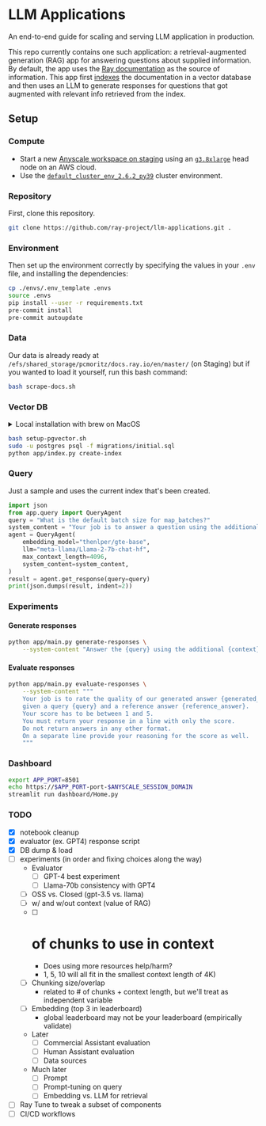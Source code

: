 # LLM Applications

An end-to-end guide for scaling and serving LLM application in production.

This repo currently contains one such application: a retrieval-augmented generation (RAG)
app for answering questions about supplied information. By default, the app uses
the [Ray documentation](https://docs.ray.io/en/master/) as the source of information.
This app first [indexes](./app/index.py) the documentation in a vector database
and then uses an LLM to generate responses for questions that got augmented with
relevant info retrieved from the index.

## Setup

### Compute
- Start a new [Anyscale workspace on staging](https://console.anyscale-staging.com/o/anyscale-internal/workspaces)
  using an [`g3.8xlarge`](https://instances.vantage.sh/aws/ec2/g3.8xlarge) head node on an AWS cloud.
- Use the [`default_cluster_env_2.6.2_py39`](https://docs.anyscale.com/reference/base-images/ray-262/py39#ray-2-6-2-py39) cluster environment.

### Repository

First, clone this repository.

```bash
git clone https://github.com/ray-project/llm-applications.git .
```

### Environment

Then set up the environment correctly by specifying the values in your `.env` file,
and installing the dependencies:

```bash
cp ./envs/.env_template .envs
source .envs
pip install --user -r requirements.txt
pre-commit install
pre-commit autoupdate
```

### Data

Our data is already ready at `/efs/shared_storage/pcmoritz/docs.ray.io/en/master/`
(on Staging) but if you wanted to load it yourself, run this bash command:

```bash
bash scrape-docs.sh
```

### Vector DB

<details>
<summary>Local installation with brew on MacOS</summary>

```bash
brew install postgresql
brew install pgvector
psql -c "CREATE USER postgres WITH SUPERUSER;"
# pragma: allowlist nextline secret
psql -c "ALTER USER postgres with password 'postgres';"
psql -c "CREATE EXTENSION vector;"
psql -f migrations/initial.sql
python app/index.py create-index
```
</details>

```bash
bash setup-pgvector.sh
sudo -u postgres psql -f migrations/initial.sql
python app/index.py create-index
```

### Query
Just a sample and uses the current index that's been created.
```python
import json
from app.query import QueryAgent
query = "What is the default batch size for map_batches?"
system_content = "Your job is to answer a question using the additional context provided."
agent = QueryAgent(
    embedding_model="thenlper/gte-base",
    llm="meta-llama/Llama-2-7b-chat-hf",
    max_context_length=4096,
    system_content=system_content,
)
result = agent.get_response(query=query)
print(json.dumps(result, indent=2))
```

### Experiments

#### Generate responses

```bash
python app/main.py generate-responses \
    --system-content "Answer the {query} using the additional {context} provided."
```

#### Evaluate responses

```bash
python app/main.py evaluate-responses \
    --system-content """
    Your job is to rate the quality of our generated answer {generated_answer}
    given a query {query} and a reference answer {reference_answer}.
    Your score has to be between 1 and 5.
    You must return your response in a line with only the score.
    Do not return answers in any other format.
    On a separate line provide your reasoning for the score as well.
    """
```

### Dashboard
```bash
export APP_PORT=8501
echo https://$APP_PORT-port-$ANYSCALE_SESSION_DOMAIN
streamlit run dashboard/Home.py
```

### TODO
- [x] notebook cleanup
- [x] evaluator (ex. GPT4) response script
- [x] DB dump & load
- [ ] experiments (in order and fixing choices along the way)
    - Evaluator
        - [ ] GPT-4 best experiment
        - [ ] Llama-70b consistency with GPT4
    - [ ] OSS vs. Closed (gpt-3.5 vs. llama)
    - [ ] w/ and w/out context (value of RAG)
    - [ ] # of chunks to use in context
        - Does using more resources help/harm?
        - 1, 5, 10 will all fit in the smallest context length of 4K)
    - [ ] Chunking size/overlap
        - related to # of chunks + context length, but we'll treat as independent variable
    - [ ] Embedding (top 3 in leaderboard)
        - global leaderboard may not be your leaderboard (empirically validate)
    - Later
        - [ ] Commercial Assistant evaluation
        - [ ] Human Assistant evaluation
        - [ ] Data sources
    - Much later
        - [ ] Prompt
        - [ ] Prompt-tuning on query
        - [ ] Embedding vs. LLM for retrieval
- [ ] Ray Tune to tweak a subset of components
- [ ] CI/CD workflows

